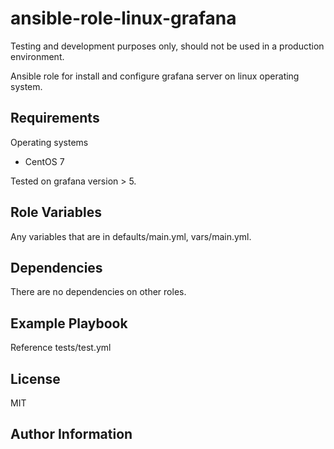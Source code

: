 ansible-role-linux-grafana
=========================

Testing and development purposes only, should not be used in a production environment.

Ansible role for install and configure grafana server on linux operating system.

Requirements
------------

Operating systems
  - CentOS 7

Tested on grafana version > 5.

Role Variables
--------------

Any variables that are in defaults/main.yml, vars/main.yml.

Dependencies
------------

There are no dependencies on other roles.

Example Playbook
----------------

Reference tests/test.yml

License
-------

MIT

Author Information
------------------
